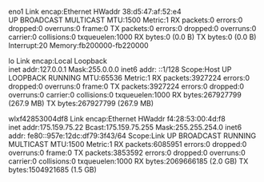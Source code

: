 eno1      Link encap:Ethernet  HWaddr 38:d5:47:af:52:e4  
          UP BROADCAST MULTICAST  MTU:1500  Metric:1
          RX packets:0 errors:0 dropped:0 overruns:0 frame:0
          TX packets:0 errors:0 dropped:0 overruns:0 carrier:0
          collisions:0 txqueuelen:1000 
          RX bytes:0 (0.0 B)  TX bytes:0 (0.0 B)
          Interrupt:20 Memory:fb200000-fb220000 

lo        Link encap:Local Loopback  
          inet addr:127.0.0.1  Mask:255.0.0.0
          inet6 addr: ::1/128 Scope:Host
          UP LOOPBACK RUNNING  MTU:65536  Metric:1
          RX packets:3927224 errors:0 dropped:0 overruns:0 frame:0
          TX packets:3927224 errors:0 dropped:0 overruns:0 carrier:0
          collisions:0 txqueuelen:1000 
          RX bytes:267927799 (267.9 MB)  TX bytes:267927799 (267.9 MB)

wlxf42853004df8 Link encap:Ethernet  HWaddr f4:28:53:00:4d:f8  
          inet addr:175.159.75.22  Bcast:175.159.75.255  Mask:255.255.254.0
          inet6 addr: fe80::957e:12dc:df79:3f43/64 Scope:Link
          UP BROADCAST RUNNING MULTICAST  MTU:1500  Metric:1
          RX packets:6085951 errors:0 dropped:0 overruns:0 frame:0
          TX packets:3853592 errors:0 dropped:0 overruns:0 carrier:0
          collisions:0 txqueuelen:1000 
          RX bytes:2069666185 (2.0 GB)  TX bytes:1504921685 (1.5 GB)

